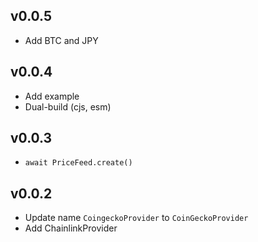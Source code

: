 ## v0.0.5
- Add BTC and JPY

## v0.0.4
- Add example
- Dual-build (cjs, esm)

## v0.0.3
- `await PriceFeed.create()`

## v0.0.2

- Update name `CoingeckoProvider` to `CoinGeckoProvider`
- Add ChainlinkProvider
